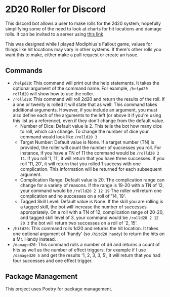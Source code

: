 # 2D20 Roller for Discord
This discord bot allows a user to make rolls for the 2d20 system, hopefully simplifying some of the need to look 
at charts for hit locations and damage rolls. It can be invited to a server using [this link](https://discord.com/oauth2/authorize?client_id=1289984227273867397)  

This was designed while I played Modiphius's Fallout game, values for things like hit locations may vary in other 
systems. If there's other rolls you want this to make, either make a pull request or create an issue. 

## Commands
* `/helpd20`: This command will print out the help statements. It takes the optional argument of the command name. For
  example, `/helpd20 rolld20` will show how to use the roller.
* `/rolld20`: This command will roll 2d20 and return the results of the roll. If a one or twenty is rolled it will 
  state that as well. This command takes additional arguments. However, if you include an argument, you must also 
  define each of the arguments to the left (or above it if you're using this list as a reference), even if they don't 
  change from the default value.
  * Number of Dice: Default value is 2. This tells the bot how many dice to roll, which can change. To change the 
    number of dice your command would look like `/rolld20 3`
  * Target Number: Default value is None. If a target number (TN) is provided, the roller will count the number of 
    successes you roll. For instance, if you have a TN of 11 the command would be `/rolld20 2 11`. If you roll '1, 11', 
    it will return that you have three successes. If you roll '11, 20', it will return that you rolled 1 success with 
    one complication. This information will be returned for each subsequent argument.
  * Complication Range: Default value is 20. The complication range can change for a variety of reasons. If the 
    range is 19-20 with a TN of 12, your command would be `/rolld20 2 12 19` The roller will return one complication 
    and no successes on a roll of '14, 19'.
  * Tagged Skill Level: Default value is None. If the skill you are rolling is a tagged skill, the bot will increase
    the number of successes appropriately. On a roll with a TN of 12, complication range of 20-20, and tagged skill
    level of 3, your command would be `/rolld20 2 12 20 3` the bot will return two successes on a roll of '2, 15'.
* `/hitd20`: This command rolls 1d20 and returns the hit location. It takes one optional argument of 'handy' (so
  `/hitd20 handy`) to return the hits on a Mr. Handy instead.
* `/damaged20`: This command rolls a number of d6 and returns a count of hits as well as the number of effect triggers.
  for example if I use `/damaged20 5` and get the results '1, 2, 3, 3, 5', it will return that you had four successes and
  one effect trigger.

## Package Management
This project uses Poetry for package management.
